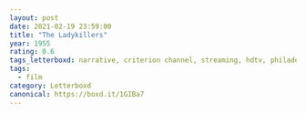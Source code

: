 ```yaml
---
layout: post 
date: 2021-02-19 23:59:00
title: "The Ladykillers"
year: 1955
rating: 0.6
tags_letterboxd: narrative, criterion channel, streaming, hdtv, philadelphia, leah
tags:
  - film
category: Letterboxd
canonical: https://boxd.it/1GIBa7
---
```

